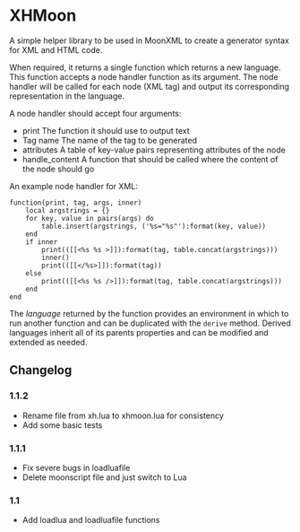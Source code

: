 XHMoon
================================================================================

A simple helper library to be used in MoonXML to create a generator syntax for
XML and HTML code.

When required, it returns a single function which returns a new language.
This function accepts a node handler function as its argument.
The node handler will be called for each node (XML tag) and output its
corresponding representation in the language.

A node handler should accept four arguments:

- print
	The function it should use to output text
- Tag name
	The name of the tag to be generated
- attributes
	A table of key-value pairs representing attributes of the node
- handle\_content
	A function that should be called where the content of the node should go

An example node handler for XML:

	function(print, tag, args, inner)
		local argstrings = {}
		for key, value in pairs(args) do
			table.insert(argstrings, ('%s="%s"'):format(key, value))
		end
		if inner
			print(([[<%s %s >]]):format(tag, table.concat(argstrings)))
			inner()
			print(([[</%s>]]):format(tag))
		else
			print(([[<%s %s />]]):format(tag, table.concat(argstrings)))
		end
	end

The *language* returned by the function provides an environment in which to run
another function and can be duplicated with the `derive` method.
Derived languages inherit all of its parents properties and can be modified and
extended as needed.

Changelog
--------------------------------------------------------------------------------

### 1.1.2
- Rename file from xh.lua to xhmoon.lua for consistency
- Add some basic tests

### 1.1.1
- Fix severe bugs in loadluafile
- Delete moonscript file and just switch to Lua

### 1.1
- Add loadlua and loadluafile functions
